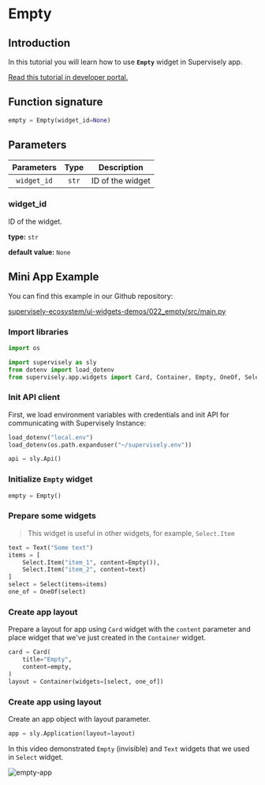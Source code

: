 # Empty

## Introduction

In this tutorial you will learn how to use **`Empty`** widget in Supervisely app.

[Read this tutorial in developer portal.](https://developer.supervise.ly/app-development/apps-with-gui/empty)

## Function signature

```python
empty = Empty(widget_id=None)
```

## Parameters

| Parameters | Type |   Description    |
| :--------: | :--: | :--------------: |
| `widget_id`  | `str`  | ID of the widget |

### widget_id

ID of the widget.

**type:** `str`

**default value:** `None`

## Mini App Example

You can find this example in our Github repository:

[supervisely-ecosystem/ui-widgets-demos/022_empty/src/main.py](https://github.com/supervisely-ecosystem/ui-widgets-demos/blob/master/022_empty/src/main.py)

### Import libraries

```python
import os

import supervisely as sly
from dotenv import load_dotenv
from supervisely.app.widgets import Card, Container, Empty, OneOf, Select, Text
```

### Init API client

First, we load environment variables with credentials and init API for communicating with Supervisely Instance:

```python
load_dotenv("local.env")
load_dotenv(os.path.expanduser("~/supervisely.env"))

api = sly.Api()
```

### Initialize `Empty` widget

```python
empty = Empty()
```

### Prepare some widgets 

> This widget is useful in other widgets, for example,  `Select.Item`

```python
text = Text("Some text")
items = [
    Select.Item("item_1", content=Empty()),
    Select.Item("item_2", content=text)
]
select = Select(items=items)
one_of = OneOf(select)
```

### Create app layout

Prepare a layout for app using `Card` widget with the `content` parameter and place widget that we've just created in the `Container` widget.

```python
card = Card(
    title="Empty",
    content=empty,
)
layout = Container(widgets=[select, one_of])
```

### Create app using layout

Create an app object with layout parameter.

```python
app = sly.Application(layout=layout)
```

In this video demonstrated `Empty` (invisible) and `Text` widgets that we used in `Select` widget.

![empty-app](https://user-images.githubusercontent.com/79905215/219017739-1dc185a9-bb16-489a-b412-2dda94294398.gif)

